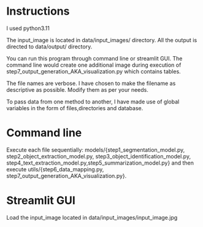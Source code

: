 # Instructions
I used python3.11

The input_image is located in data/input_images/ directory. All the output is directed to data/output/ directory.

You can run this program through command line or streamlit GUI. The command line would create one additional image during execution of step7_output_generation_AKA_visualization.py which contains tables.

The file names are verbose. I have chosen to make the filename as descriptive as possible. Modify them as per your needs.

To pass data from one method to another, I have made use of global variables in the form of files,directories and database.

# Command line
Execute each file sequentially: models/{step1_segmentation_model.py, step2_object_extraction_model.py, step3_object_identification_model.py, step4_text_extraction_model.py,step5_summarization_model.py} and then execute utils/{step6_data_mapping.py, step7_output_generation_AKA_visualization.py}.

# Streamlit GUI
Load the input_image located in data/input_images/input_image.jpg


